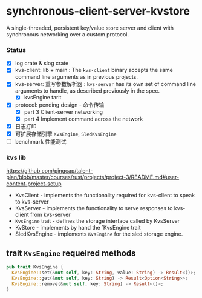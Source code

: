 # synchronous-client-server-kvstore
A single-threaded, persistent key/value store server and client with synchronous networking over a custom protocol.

### Status
- [x] log crate & slog crate
- [x] kvs-client: lib  + main  : The `kvs-client` binary accepts the same command line arguments as in previous projects. 
- [x] kvs-server: 重写参数解析器 : `kvs-server` has its own set of command line arguments to handle, as described previously in the spec.
  - [x] kvsEngine tarit 
- [x] protocol: pending design  - 命令传输
  - [x] part 3 Client-server networking
  - [x] part 4 Implement command across the network
- [x] 日志打印
- [x] 可扩展存储引擎 `KvsEngine`, `SledKvsEngine`
- [ ] benchmark 性能测试

### kvs lib  
https://github.com/pingcap/talent-plan/blob/master/courses/rust/projects/project-3/README.md#user-content-project-setup 
- KvsClient - implements the functionality required for kvs-client to speak to kvs-server
- KvsServer - implements the functionality to serve responses to kvs-client from kvs-server
- `KvsEngine` trait - defines the storage interface called by KvsServer
- KvStore - implements by hand the `KvsEngine trait
- SledKvsEngine - implements `KvsEngine` for the sled storage engine.

## trait `KvsEngine` requeired methods

```rust
pub trait KvsEngine {
  KvsEngine::set(&mut self, key: String, value: String) -> Result<()>;
  KvsEngine::get(&mut self, key: String) -> Result<Option<String>>;
  KvsEngine::remove(&mut self, key: String) -> Result<()>;
}

```
